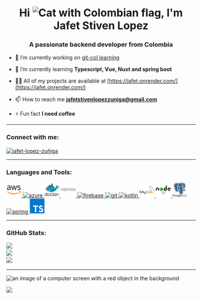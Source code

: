 <h1 align="center">
    Hi <img width="30px" alt="Cat with Colombian flag" title="meow co blob cats" loading="lazy" src="https://emojis.slackmojis.com/emojis/images/1629602156/48789/meow_co.png?1629602156">, I'm Jafet Stiven Lopez
</h1>
<h3 align="center">A passionate backend developer from Colombia</h3>

- 🔭 I’m currently working on [git-col learning](https://gitcol-learning.onrender.com/)

- 🌱 I’m currently learning **Typescript, Vue, Nuxt and spring boot**

- 👨‍💻 All of my projects are available at [https://jafet.onrender.com/](https://jafet.onrender.com/)

- 📫 How to reach me **jafetstivenlopezzuniga@gmail.com**

- ⚡ Fun fact **I need coffee**

---

<h3 align="left">  Connect with me:</h3>

<p align="left">
    <a href="https://linkedin.com/in/jafet-lopez-zuñiga" target="blank"><img align="center" src="https://raw.githubusercontent.com/rahuldkjain/github-profile-readme-generator/master/src/images/icons/Social/linked-in-alt.svg" alt="jafet-lopez-zuñiga" height="30" width="40" />
    </a>
</p>

---

<h3 align="left">Languages and Tools:</h3>
<p align="left">
    <a href="https://aws.amazon.com" target="_blank" rel="noreferrer">
        <img src="https://raw.githubusercontent.com/devicons/devicon/master/icons/amazonwebservices/amazonwebservices-original-wordmark.svg" alt="aws" width="40" height="40"/>
    </a>
    <a href="https://azure.microsoft.com/en-in/" target="_blank" rel="noreferrer">
        <img src="https://www.vectorlogo.zone/logos/microsoft_azure/microsoft_azure-icon.svg" alt="azure" width="40" height="40"/>
    </a>
    <a href="https://www.docker.com/" target="_blank" rel="noreferrer">
        <img src="https://raw.githubusercontent.com/devicons/devicon/master/icons/docker/docker-original-wordmark.svg" alt="docker" width="40" height="40"/>
    </a>
    <a href="https://expressjs.com" target="_blank" rel="noreferrer">
        <img src="https://raw.githubusercontent.com/devicons/devicon/master/icons/express/express-original-wordmark.svg" alt="express" width="40" height="40"/>
    </a>
    <a href="https://firebase.google.com/" target="_blank" rel="noreferrer">
        <img src="https://www.vectorlogo.zone/logos/firebase/firebase-icon.svg" alt="firebase" width="40" height="40"/>
    </a>
    <a href="https://git-scm.com/" target="_blank" rel="noreferrer">
        <img src="https://www.vectorlogo.zone/logos/git-scm/git-scm-icon.svg" alt="git" width="40" height="40"/>
    </a>
    <a href="https://kotlinlang.org" target="_blank" rel="noreferrer">
        <img src="https://www.vectorlogo.zone/logos/kotlinlang/kotlinlang-icon.svg" alt="kotlin" width="40" height="40"/>
    </a>
    <a href="https://www.mysql.com/" target="_blank" rel="noreferrer">
        <img src="https://raw.githubusercontent.com/devicons/devicon/master/icons/mysql/mysql-original-wordmark.svg" alt="mysql" width="40" height="40"/>
    </a>
    <a href="https://nodejs.org" target="_blank" rel="noreferrer">
        <img src="https://raw.githubusercontent.com/devicons/devicon/master/icons/nodejs/nodejs-original-wordmark.svg" alt="nodejs" width="40" height="40"/>
    </a>
    <a href="https://www.postgresql.org" target="_blank" rel="noreferrer">
        <img src="https://raw.githubusercontent.com/devicons/devicon/master/icons/postgresql/postgresql-original-wordmark.svg" alt="postgresql" width="40" height="40"/>
    </a>
    <a href="https://spring.io/" target="_blank" rel="noreferrer">
        <img src="https://www.vectorlogo.zone/logos/springio/springio-icon.svg" alt="spring" width="40" height="40"/>
    </a>
    <a href="https://www.typescriptlang.org/" target="_blank" rel="noreferrer">
        <img src="https://raw.githubusercontent.com/devicons/devicon/master/icons/typescript/typescript-original.svg" alt="typescript" width="40" height="40"/>
    </a>
</p>

---

<h3 align="left">GitHub Stats:</h3>

![](https://github-readme-stats.vercel.app/api?username=J4F3ET&theme=react&hide_border=false&include_all_commits=false&count_private=false)<br/>
![](https://github-readme-streak-stats.herokuapp.com/?user=J4F3ET&theme=react&hide_border=false)<br/>
![](https://github-readme-stats.vercel.app/api/top-langs/?username=J4F3ET&theme=react&hide_border=false&include_all_commits=false&count_private=false&layout=compact)

---


<img alt="an image of a computer screen with a red object in the background" title="venting among us" loading="lazy" src="https://emojis.slackmojis.com/emojis/images/1643515251/12725/venting.gif?1643515251">

[![](https://visitcount.itsvg.in/api?id=J4F3ET&icon=2&color=12)](https://visitcount.itsvg.in)
